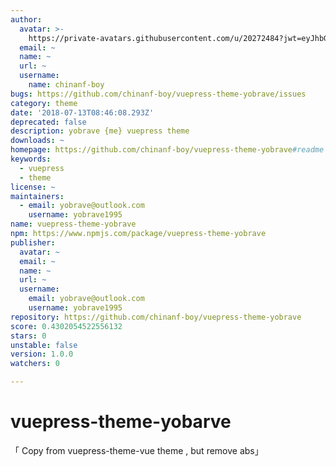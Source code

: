 ```yaml
---
author:
  avatar: >-
    https://private-avatars.githubusercontent.com/u/20272484?jwt=eyJhbGciOiJIUzI1NiIsInR5cCI6IkpXVCJ9.eyJpc3MiOiJnaXRodWIuY29tIiwiYXVkIjoicmF3LmdpdGh1YnVzZXJjb250ZW50LmNvbSIsImtleSI6ImtleTEiLCJleHAiOjE3MzQ2NzMzMjAsIm5iZiI6MTczNDY3MjEyMCwicGF0aCI6Ii91LzIwMjcyNDg0In0.buuDrZkabSIqWuKurAmO9Japbm6vt_P47Vhmq_fRiH8&v=4
  email: ~
  name: ~
  url: ~
  username:
    name: chinanf-boy
bugs: https://github.com/chinanf-boy/vuepress-theme-yobrave/issues
category: theme
date: '2018-07-13T08:46:08.293Z'
deprecated: false
description: yobrave {me} vuepress theme
downloads: ~
homepage: https://github.com/chinanf-boy/vuepress-theme-yobrave#readme
keywords:
  - vuepress
  - theme
license: ~
maintainers:
  - email: yobrave@outlook.com
    username: yobrave1995
name: vuepress-theme-yobrave
npm: https://www.npmjs.com/package/vuepress-theme-yobrave
publisher:
  avatar: ~
  email: ~
  name: ~
  url: ~
  username:
    email: yobrave@outlook.com
    username: yobrave1995
repository: https://github.com/chinanf-boy/vuepress-theme-yobrave
score: 0.4302054522556132
stars: 0
unstable: false
version: 1.0.0
watchers: 0

---
```


# vuepress-theme-yobarve 

「 Copy from vuepress-theme-vue theme , but remove abs」


